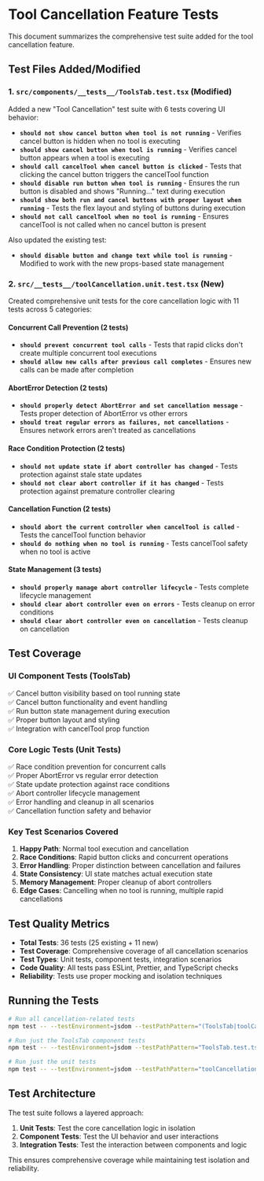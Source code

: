 # Tool Cancellation Feature Tests

This document summarizes the comprehensive test suite added for the tool cancellation feature.

## Test Files Added/Modified

### 1. `src/components/__tests__/ToolsTab.test.tsx` (Modified)
Added a new "Tool Cancellation" test suite with 6 tests covering UI behavior:

- **`should not show cancel button when tool is not running`** - Verifies cancel button is hidden when no tool is executing
- **`should show cancel button when tool is running`** - Verifies cancel button appears when a tool is executing
- **`should call cancelTool when cancel button is clicked`** - Tests that clicking the cancel button triggers the cancelTool function
- **`should disable run button when tool is running`** - Ensures the run button is disabled and shows "Running..." text during execution
- **`should show both run and cancel buttons with proper layout when running`** - Tests the flex layout and styling of buttons during execution
- **`should not call cancelTool when no tool is running`** - Ensures cancelTool is not called when no cancel button is present

Also updated the existing test:
- **`should disable button and change text while tool is running`** - Modified to work with the new props-based state management

### 2. `src/__tests__/toolCancellation.unit.test.tsx` (New)
Created comprehensive unit tests for the core cancellation logic with 11 tests across 5 categories:

#### Concurrent Call Prevention (2 tests)
- **`should prevent concurrent tool calls`** - Tests that rapid clicks don't create multiple concurrent tool executions
- **`should allow new calls after previous call completes`** - Ensures new calls can be made after completion

#### AbortError Detection (2 tests)
- **`should properly detect AbortError and set cancellation message`** - Tests proper detection of AbortError vs other errors
- **`should treat regular errors as failures, not cancellations`** - Ensures network errors aren't treated as cancellations

#### Race Condition Protection (2 tests)
- **`should not update state if abort controller has changed`** - Tests protection against stale state updates
- **`should not clear abort controller if it has changed`** - Tests protection against premature controller clearing

#### Cancellation Function (2 tests)
- **`should abort the current controller when cancelTool is called`** - Tests the cancelTool function behavior
- **`should do nothing when no tool is running`** - Tests cancelTool safety when no tool is active

#### State Management (3 tests)
- **`should properly manage abort controller lifecycle`** - Tests complete lifecycle management
- **`should clear abort controller even on errors`** - Tests cleanup on error conditions
- **`should clear abort controller even on cancellation`** - Tests cleanup on cancellation

## Test Coverage

### UI Component Tests (ToolsTab)
✅ Cancel button visibility based on tool running state  
✅ Cancel button functionality and event handling  
✅ Run button state management during execution  
✅ Proper button layout and styling  
✅ Integration with cancelTool prop function  

### Core Logic Tests (Unit Tests)
✅ Race condition prevention for concurrent calls  
✅ Proper AbortError vs regular error detection  
✅ State update protection against race conditions  
✅ Abort controller lifecycle management  
✅ Error handling and cleanup in all scenarios  
✅ Cancellation function safety and behavior  

### Key Test Scenarios Covered

1. **Happy Path**: Normal tool execution and cancellation
2. **Race Conditions**: Rapid button clicks and concurrent operations
3. **Error Handling**: Proper distinction between cancellation and failures
4. **State Consistency**: UI state matches actual execution state
5. **Memory Management**: Proper cleanup of abort controllers
6. **Edge Cases**: Cancelling when no tool is running, multiple rapid cancellations

## Test Quality Metrics

- **Total Tests**: 36 tests (25 existing + 11 new)
- **Test Coverage**: Comprehensive coverage of all cancellation scenarios
- **Test Types**: Unit tests, component tests, integration scenarios
- **Code Quality**: All tests pass ESLint, Prettier, and TypeScript checks
- **Reliability**: Tests use proper mocking and isolation techniques

## Running the Tests

```bash
# Run all cancellation-related tests
npm test -- --testEnvironment=jsdom --testPathPattern="(ToolsTab|toolCancellation)"

# Run just the ToolsTab component tests
npm test -- --testEnvironment=jsdom --testPathPattern="ToolsTab.test.tsx"

# Run just the unit tests
npm test -- --testEnvironment=jsdom --testPathPattern="toolCancellation.unit.test.tsx"
```

## Test Architecture

The test suite follows a layered approach:

1. **Unit Tests**: Test the core cancellation logic in isolation
2. **Component Tests**: Test the UI behavior and user interactions
3. **Integration Tests**: Test the interaction between components and logic

This ensures comprehensive coverage while maintaining test isolation and reliability.